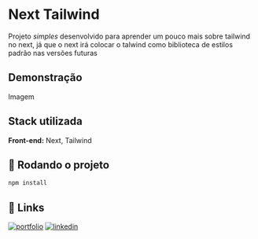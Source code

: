 # Next Tailwind

Projeto _simples_ desenvolvido para aprender um pouco mais sobre tailwind no next, já que o next irá colocar o talwind como biblioteca de estilos padrão nas versões futuras

## Demonstração

Imagem

## Stack utilizada

**Front-end:** Next, Tailwind

## 🚀 Rodando o projeto

```bash
npm install
```

## 🔗 Links

[![portfolio](https://img.shields.io/badge/my_portfolio-000?style=for-the-badge&logo=ko-fi&logoColor=white)](https://felipepeduardodev.netlify.app)
[![linkedin](https://img.shields.io/badge/linkedin-0A66C2?style=for-the-badge&logo=linkedin&logoColor=white)](https://www.linkedin.com/in/felipepereiraeduardo/)
